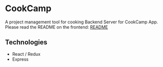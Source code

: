 # CookCamp

A project management tool for cooking
Backend Server for CookCamp App.
Please read the README on the frontend: [README](https://github.com/alanli011/CookCampFrontEnd)

## Technologies

* React / Redux
* Express
